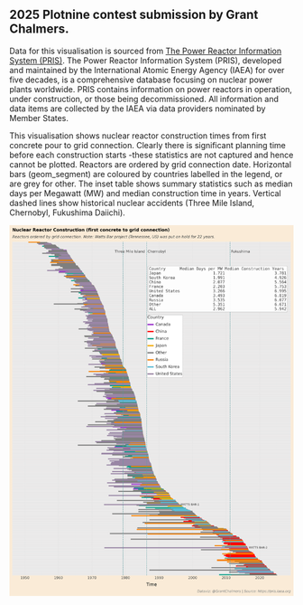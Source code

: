 ## 2025 Plotnine contest submission by Grant Chalmers.

Data for this visualisation is sourced from [The Power Reactor Information System (PRIS)](https://pris.iaea.org/pris/). The Power Reactor Information System (PRIS), developed and maintained by the International Atomic Energy Agency (IAEA) for over five decades, is a comprehensive database focusing on nuclear power plants worldwide. PRIS contains information on power reactors in operation, under construction, or those being decommissioned. All information and data items are collected by the IAEA via data providers nominated by Member States.

This visualisation shows nuclear reactor construction times from first concrete pour to grid connection. Clearly there is significant planning time before each construction starts -these statistics are not captured and hence cannot be plotted. Reactors are ordered by grid connection date. Horizontal bars (geom_segment) are coloured by countries labelled in the legend, or are grey for other. The inset table shows summary statistics such as median days per Megawatt (MW) and median construction time in years. Vertical dashed lines show historical nuclear accidents (Three Mile Island, Chernobyl, Fukushima Daiichi).


![Reactor constructions by grid connection](images/reactor_cons_by_grid_con_mar25_long_labels.png)


